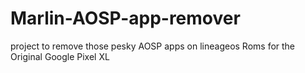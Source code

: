 # Marlin-AOSP-app-remover
project to remove those pesky AOSP apps on lineageos Roms for the Original Google Pixel XL

 
